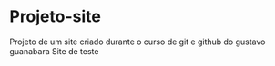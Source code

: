 # Projeto-site
 Projeto de um site criado durante o curso de git e github do gustavo guanabara
Site de teste

